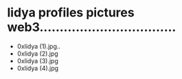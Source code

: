 # lidya profiles pictures web3..................................
- 0xlidya (1).jpg..
- 0xlidya (2).jpg
- 0xlidya (3).jpg
- 0xlidya (4).jpg
